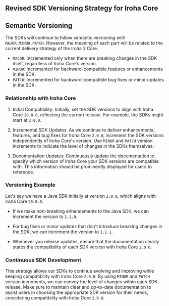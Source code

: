 ## Revised SDK Versioning Strategy for Iroha Core

## Semantic Versioning

The SDKs will continue to follow semantic versioning with `MAJOR.MINOR.PATCH`. However, the meaning of each part will be related to the current delivery strategy of the Iroha 2 Core. 

- `MAJOR`: Incremented only when there are breaking changes in the SDK itself, regardless of Iroha Core's version.
- `MINOR`: Incremented for backward-compatible features or enhancements in the SDK.
- `PATCH`: Incremented for backward-compatible bug fixes or minor updates in the SDK.

### Relationship with Iroha Core

1. Initial Compatibility: Initially, set the SDK versions to align with Iroha Core `20.0.0`, reflecting the current release. For example, the SDKs might start at `2.0.0`.

2. Incremental SDK Updates: As we continue to deliver enhancements, features, and bug fixes for Iroha Core `2.0.0`, increment the SDK versions independently of Iroha Core's version. Use `MINOR` and `PATCH` version increments to indicate the level of changes in the SDKs themselves.

3. Documentation Updates: Continuously update the documentation to specify which version of Iroha Core your SDK versions are compatible with. This information should be prominently displayed for users to reference.

### Versioning Example

Let's say we have a Java SDK initially at version `2.0.0`, which aligns with Iroha Core `20.0.0`.

- If we make non-breaking enhancements to the Java SDK, we can increment the version to `2.1.0`.

- For bug fixes or minor updates that don't introduce breaking changes in the SDK, we can increment the version to `2.1.1`.

- Whenever you release updates, ensure that the documentation clearly states the compatibility of each SDK version with Iroha Core `2.0.0`.

### Continuous SDK Development

This strategy allows our SDKs to continue evolving and improving while keeping compatibility with Iroha Core `2.0.0`. By using `MINOR` and `PATCH` version increments, we can convey the level of changes within each SDK release. Make sure to maintain clear and up-to-date documentation to assist users in choosing the appropriate SDK version for their needs, considering compatibility with Iroha Core `2.0.0`.


